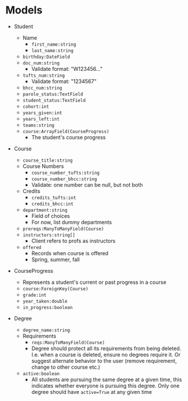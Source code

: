 # Models

- Student

  - Name
    - `first_name:string`
    - `last_name:string`
  - `birthday:DateField`
  - `doc_num:string`
    - Validate format: "W123456..."
  - `tufts_num:string`
    - Validate format: "1234567"
  - `bhcc_num:string`
  - `parole_status:TextField`
  - `student_status:TextField`
  - `cohort:int`
  - `years_given:int`
  - `years_left:int`
  - `teams:string`
  - `course:ArrayField(CourseProgress)`
    - The student's course progress

- Course

  - `course_title:string`
  - Course Numbers
    - `course_number_tufts:string`
    - `course_number_bhcc:string`
    - Validate: one number can be null, but not both
  - Credits
    - `credits_tufts:int`
    - `credits_bhcc:int`
  - `department:string`
    - Field of choices
    - For now, list dummy departments
  - `prereqs:ManyToManyField(Course)`
  - `instructors:string[]`
    - Client refers to profs as instructors
  - `offered`
    - Records when course is offered
    - Spring, summer, fall

- CourseProgress

  - Represents a student's current or past progress in a course
  - `course:ForeignKey(Course)`
  - `grade:int`
  - `year_taken:double`
  - `in_progress:boolean`

- Degree
  - `degree_name:string`
  - Requirements
    - `reqs:ManyToManyField(Course)`
    - Degree should protect all its requirements from being deleted. I.e. when a course is deleted, ensure no degrees require it. Or suggest alternate behavior to the user (remove requirement, change to other course etc.)
  - `active:boolean`
    - All students are pursuing the same degree at a given time, this indicates whether everyone is pursuing this degree. Only one degree should have `active=True` at any given time

